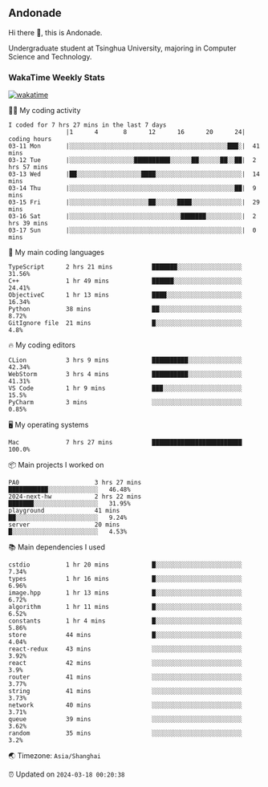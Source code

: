 ## Andonade

Hi there 👋, this is Andonade.

Undergraduate student at Tsinghua University, majoring in Computer Science and Technology.

### WakaTime Weekly Stats

[![wakatime](https://wakatime.com/badge/user/018bd8cc-ca3d-4a3e-a11d-74879d0e0c99.svg)](https://wakatime.com/@018bd8cc-ca3d-4a3e-a11d-74879d0e0c99)

🧑‍💻 My coding activity 

```text
I coded for 7 hrs 27 mins in the last 7 days
          		|1      4       8      12      16      20      24|	coding hours
03-11 Mon		|░░░░░░░░░░░░░░░░░░░░░░░░░░░░░░░░░░░░░░░░░░░░███░|	41 mins
03-12 Tue		|░░░░░░░░░░░░░░░░░░██████████░░░░░░██░░░░░░██░░██|	2 hrs 57 mins
03-13 Wed		|██░░░░░░░░░░░░░░░░░░████░░░░░░░░░░░░░░░░░░░░░░░░|	14 mins
03-14 Thu		|░░░░░░░░░░░░░░░░░░░░░░░░░░░░░░░░░░░░░░░░░░░░░░██|	9 mins
03-15 Fri		|░░░░░░░░░░░░░░░░░░░░░░██░░░░░░████░░░░░░░░░░░░░░|	29 mins
03-16 Sat		|░░░░░░░░░░░░░░░░░░░░░░░░░░░░░░░███████░░░░░░░░░░|	2 hrs 39 mins
03-17 Sun		|░░░░░░░░░░░░░░░░░░░░░░░░░░░░░░░░░░░░░░░░░░░░░░░░|	0 mins
```

🌱 My main coding languages 

```text
TypeScript     	2 hrs 21 mins       	███████░░░░░░░░░░░░░░░░░░	31.56%
C++            	1 hr 49 mins        	██████░░░░░░░░░░░░░░░░░░░	24.41%
ObjectiveC     	1 hr 13 mins        	████░░░░░░░░░░░░░░░░░░░░░	16.34%
Python         	38 mins             	██░░░░░░░░░░░░░░░░░░░░░░░	8.72%
GitIgnore file 	21 mins             	█░░░░░░░░░░░░░░░░░░░░░░░░	4.8%
```

🔥 My coding editors 

```text
CLion          	3 hrs 9 mins        	██████████░░░░░░░░░░░░░░░	42.34%
WebStorm       	3 hrs 4 mins        	██████████░░░░░░░░░░░░░░░	41.31%
VS Code        	1 hr 9 mins         	███░░░░░░░░░░░░░░░░░░░░░░	15.5%
PyCharm        	3 mins              	░░░░░░░░░░░░░░░░░░░░░░░░░	0.85%
```

🖥️ My operating systems 

```text
Mac            	7 hrs 27 mins       	█████████████████████████	100.0%
```

📦 Main projects I worked on 

```text
PA0                 	3 hrs 27 mins       	███████████░░░░░░░░░░░░░░	46.48%
2024-next-hw        	2 hrs 22 mins       	███████░░░░░░░░░░░░░░░░░░	31.95%
playground          	41 mins             	██░░░░░░░░░░░░░░░░░░░░░░░	9.24%
server              	20 mins             	█░░░░░░░░░░░░░░░░░░░░░░░░	4.53%
```

📚 Main dependencies I used 

```text
cstdio         	1 hr 20 mins        	█░░░░░░░░░░░░░░░░░░░░░░░░	7.34%
types          	1 hr 16 mins        	█░░░░░░░░░░░░░░░░░░░░░░░░	6.96%
image.hpp      	1 hr 13 mins        	█░░░░░░░░░░░░░░░░░░░░░░░░	6.72%
algorithm      	1 hr 11 mins        	█░░░░░░░░░░░░░░░░░░░░░░░░	6.52%
constants      	1 hr 4 mins         	█░░░░░░░░░░░░░░░░░░░░░░░░	5.86%
store          	44 mins             	█░░░░░░░░░░░░░░░░░░░░░░░░	4.04%
react-redux    	43 mins             	░░░░░░░░░░░░░░░░░░░░░░░░░	3.92%
react          	42 mins             	░░░░░░░░░░░░░░░░░░░░░░░░░	3.9%
router         	41 mins             	░░░░░░░░░░░░░░░░░░░░░░░░░	3.77%
string         	41 mins             	░░░░░░░░░░░░░░░░░░░░░░░░░	3.73%
network        	40 mins             	░░░░░░░░░░░░░░░░░░░░░░░░░	3.71%
queue          	39 mins             	░░░░░░░░░░░░░░░░░░░░░░░░░	3.62%
random         	35 mins             	░░░░░░░░░░░░░░░░░░░░░░░░░	3.2%
```

🌏 Timezone: `Asia/Shanghai`

⏰ Updated on `2024-03-18 00:20:38`